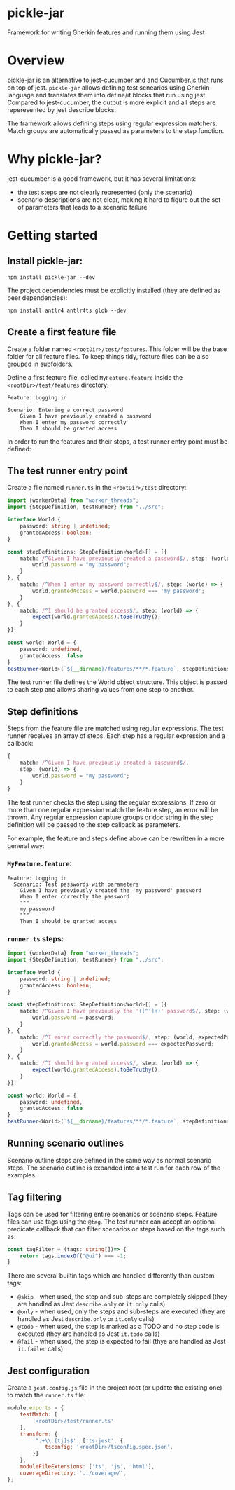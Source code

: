 # pickle-jar
Framework for writing Gherkin features and running them using Jest

# Overview
pickle-jar is an alternative to jest-cucumber and and Cucumber.js that runs on top of jest. `pickle-jar`
allows defining test scnearios using Gherkin language and translates them into define/it blocks that run using jest.
Compared to jest-cucumber, the output is more explicit and all steps are reperesented by jest describe blocks.

The framework allows defining steps using regular expression matchers. Match groups are automatically passed as parameters
to the step function.

# Why pickle-jar?
jest-cucumber is a good framework, but it has several limitations:
* the test steps are not clearly represented (only the scenario)
* scenario descriptions are not clear, making it hard to figure out the set of parameters that leads to a scenario failure

# Getting started
## Install pickle-jar:
```shell
npm install pickle-jar --dev
```
The project dependencies must be explicitly installed (they are defined as peer dependencies):
```shell
npm install antlr4 antlr4ts glob --dev
```
## Create a first feature file
Create a folder named `<rootDir>/test/features`. This folder will be the base folder for all feature files.
To keep things tidy, feature files can be also grouped in subfolders.

Define a first feature file, called `MyFeature.feature` inside the `<rootDir>/test/features` directory:
```gherkin
Feature: Logging in

Scenario: Entering a correct password
    Given I have previously created a password
    When I enter my password correctly
    Then I should be granted access
```

In order to run the features and their steps, a test runner entry point must be defined:
## The test runner entry point
Create a file named `runner.ts` in the `<rootDir>/test` directory:

```ts
import {workerData} from "worker_threads";
import {StepDefinition, testRunner} from "../src";

interface World {
    password: string | undefined;
    grantedAccess: boolean;
}

const stepDefinitions: StepDefinition<World>[] = [{
    match: /^Given I have previously created a password$/, step: (world) => {
        world.password = "my password";
    }
}, {
    match: /^When I enter my password correctly$/, step: (world) => {
        world.grantedAccess = world.password === 'my password';
    }
}, {
    match: /^I should be granted access$/, step: (world) => {
        expect(world.grantedAccess).toBeTruthy();
    }
}];

const world: World = {
    password: undefined,
    grantedAccess: false
}
testRunner<World>(`${__dirname}/features/**/*.feature`, stepDefinitions, world);
```

The test runner file defines the World object structure. This object is passed to each step and allows sharing values from one step to another.

## Step definitions
Steps from the feature file are matched using regular expressions. The test runner receives an array of steps.
Each step has a regular expression and a callback:
```ts 
{
    match: /^Given I have previously created a password$/, 
    step: (world) => {
        world.password = "my password";
    }
}
```
The test runner checks the step using the regular expressions. If zero or more than one regular expression
match the feature step, an error will be thrown. Any regular expression capture groups or doc string in the step definition
will be passed to the step callback as parameters. 

For example, the feature and steps define above can be rewritten in a more general way: 


### `MyFeature.feature`:
```gherkin
Feature: Logging in
  Scenario: Test passwords with parameters
    Given I have previously created the 'my password' password
    When I enter correctly the password
    """
    my password
    """
    Then I should be granted access
```
### `runner.ts` steps:
```ts
import {workerData} from "worker_threads";
import {StepDefinition, testRunner} from "../src";

interface World {
    password: string | undefined;
    grantedAccess: boolean;
}

const stepDefinitions: StepDefinition<World>[] = [{
    match: /^Given I have previously the '([^']+)' password$/, step: (world, password) => {
        world.password = password;
    }
}, {
    match: /^I enter correctly the password$/, step: (world, expectedPassword) => {
        world.grantedAccess = world.password === expectedPassword;
    }
}, {
    match: /^I should be granted access$/, step: (world) => {
        expect(world.grantedAccess).toBeTruthy();
    }
}];

const world: World = {
    password: undefined,
    grantedAccess: false
}
testRunner<World>(`${__dirname}/features/**/*.feature`, stepDefinitions, world);
```

## Running scenario outlines
Scenario outline steps are defined in the same way as normal scenario steps. The scenario outline is expanded into a test run for 
each row of the examples. 

## Tag filtering
Tags can be used for filtering entire scenarios or scenario steps. Feature files can use tags using the `@tag`. The test runner can accept an optional predicate callback that can filter scenarios or steps based on the tags such as:

```ts
const tagFilter = (tags: string[])=> {
    return tags.indexOf("@ui") === -1;
}
```
There are several builtin tags which are handled differently than custom tags:

* `@skip` - when used, the step and sub-steps are completely skipped (they are handled as Jest `describe.only` or `it.only` calls)
* `@only` - when used, only the steps and sub-steps are executed (they are handled as Jest `describe.only` or `it.only` calls)
* `@todo` - when used, the step is marked as a TODO and no step code is executed (they are handled as Jest `it.todo` calls)
* `@fail` - when used, the step is expected to fail (thye are handled as Jest `it.failed` calls)

## Jest configuration
Create a `jest.config.js` file in the project root (or update the existing one) to match the `runner.ts` file:
```js
module.exports = {
    testMatch: [
        '<rootDir>/test/runner.ts'
    ],
    transform: {
        '^.+\\.[tj]s$': ['ts-jest', {
            tsconfig: '<rootDir>/tsconfig.spec.json',
        }]
    },
    moduleFileExtensions: ['ts', 'js', 'html'],
    coverageDirectory: '../coverage/',
};
```